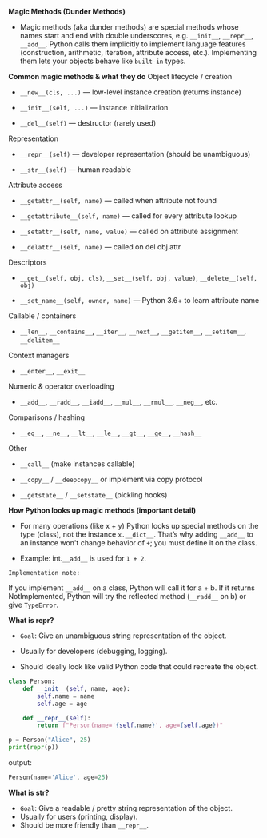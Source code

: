 **Magic Methods (Dunder Methods)**
- Magic methods (aka dunder methods) are special methods whose names start and end with double underscores, e.g. `__init__`, `__repr__`, `__add__`. Python calls them implicitly to implement language features (construction, arithmetic, iteration, attribute access, etc.). Implementing them lets your objects behave like `built-in` types.

**Common magic methods & what they do**
Object lifecycle / creation

- `__new__(cls, ...)` — low-level instance creation (returns instance)

- `__init__(self, ...)` — instance initialization

- `__del__(self)` — destructor (rarely used)

Representation

- `__repr__(self)` — developer representation (should be unambiguous)

- `__str__(self)` — human readable

Attribute access

- `__getattr__(self, name)` — called when attribute not found

- `__getattribute__(self, name)` — called for every attribute lookup

- `__setattr__(self, name, value)` — called on attribute assignment

- `__delattr__(self, name)` — called on del obj.attr

Descriptors

- `__get__(self, obj, cls)`, `__set__(self, obj, value)`, `__delete__(self, obj)`

- `__set_name__(self, owner, name)` — Python 3.6+ to learn attribute name

Callable / containers

- `__len__`, `__contains__`, `__iter__`, `__next__`, `__getitem__`, `__setitem__`, `__delitem__`

Context managers

- `__enter__`, `__exit__`

Numeric & operator overloading

- `__add__`, `__radd__`, `__iadd__`, `__mul__`, `__rmul__`, `__neg__`, etc.

Comparisons / hashing

- `__eq__`, `__ne__`, `__lt__`, `__le__`, `__gt__`, `__ge__`, `__hash__`

Other

- `__call__` (make instances callable)

- `__copy__` / `__deepcopy__` or implement via copy protocol

- `__getstate__` / `__setstate__` (pickling hooks)

**How Python looks up magic methods (important detail)**

- For many operations (like x + y) Python looks up special methods on the type (class), not the instance `x.__dict__`. That’s why adding `__add__` to an instance won't change behavior of `+`; you must define it on the class.

- Example: int.`__add__` is used for `1 + 2`.

`Implementation note:`

 If you implement `__add__` on a class, Python will call it for a + b. If it returns NotImplemented, Python will try the reflected method (`__radd__` on b) or give `TypeError`.

**What is __repr__?**

- `Goal`: Give an unambiguous string representation of the object.

- Usually for developers (debugging, logging).

- Should ideally look like valid Python code that could recreate the object.

```python
class Person:
    def __init__(self, name, age):
        self.name = name
        self.age = age

    def __repr__(self):
        return f"Person(name='{self.name}', age={self.age})"

p = Person("Alice", 25)
print(repr(p))
```
output:
```python
Person(name='Alice', age=25)
```
**What is __str__?**

- `Goal`: Give a readable / pretty string representation of the object.
- Usually for users (printing, display).
- Should be more friendly than `__repr__`.